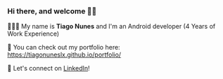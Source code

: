 ### Hi there, and welcome 👋✨

👨🏻‍💻 My name is <strong>Tiago Nunes</strong> and I'm an Android developer (4 Years of Work Experience)

📙 You can check out my portfolio here: https://tiagonuneslx.github.io/portfolio/

🤝 Let's connect on [LinkedIn](https://www.linkedin.com/in/tiago-nunes-8430401b7/)!

<!--
**tiagonuneslx/tiagonuneslx** is a ✨ _special_ ✨ repository because its `README.md` (this file) appears on your GitHub profile.

Here are some ideas to get you started:

- 🔭 I’m currently working on ...
- 🌱 I’m currently learning ...
- 👯 I’m looking to collaborate on ...
- 🤔 I’m looking for help with ...
- 💬 Ask me about ...
- 📫 How to reach me: ...
- 😄 Pronouns: ...
- ⚡ Fun fact: ...
-->
